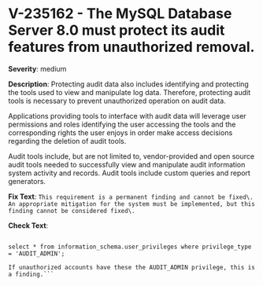 # V-235162 - The MySQL Database Server 8.0 must protect its audit features from unauthorized removal.

**Severity**: medium

**Description**:
Protecting audit data also includes identifying and protecting the tools used to view and manipulate log data. Therefore, protecting audit tools is necessary to prevent unauthorized operation on audit data.

Applications providing tools to interface with audit data will leverage user permissions and roles identifying the user accessing the tools and the corresponding rights the user enjoys in order make access decisions regarding the deletion of audit tools.

Audit tools include, but are not limited to, vendor-provided and open source audit tools needed to successfully view and manipulate audit information system activity and records. Audit tools include custom queries and report generators.

**Fix Text**:
```This requirement is a permanent finding and cannot be fixed\. An appropriate mitigation for the system must be implemented, but this finding cannot be considered fixed\.```

**Check Text**:
```Check users with permissions to administer MySQL Auditing.

select * from information_schema.user_privileges where privilege_type = 'AUDIT_ADMIN';

If unauthorized accounts have these the AUDIT_ADMIN privilege, this is a finding.```
